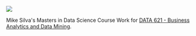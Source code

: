 ![](https://sps.cuny.edu/sites/all/themes/cuny/assets/img/header_logo.png)

Mike Silva's Masters in Data Science Course Work for [DATA 621 - Business Analytics and Data Mining](https://github.com/mikeasilva/CUNY-SPS/tree/master/DATA621).
